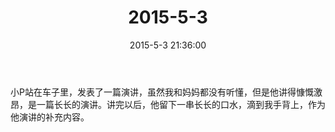 ﻿---
title: 2015-5-3
date: 2015-5-3 21:36:00
tags:
categories: 爸爸
---
小P站在车子里，发表了一篇演讲，虽然我和妈妈都没有听懂，但是他讲得慷慨激昂，是一篇长长的演讲。讲完以后，他留下一串长长的口水，滴到我手背上，作为他演讲的补充内容。 